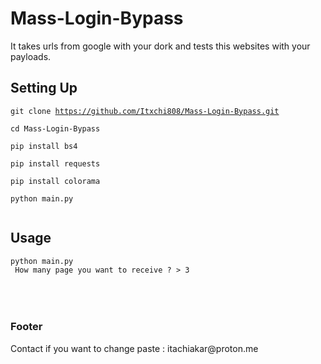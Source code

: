 # Mass-Login-Bypass
It takes urls from google with your dork and tests this websites with your payloads.

<h2>Setting Up</h2>

<code>git clone https://github.com/Itxchi808/Mass-Login-Bypass.git       
cd Mass-Login-Bypass        
pip install bs4        
pip install requests         
pip install colorama       
python main.py     
</code>


<h2>Usage</h2>
<code>python main.py
 How many page you want to receive ? > 3 </code>

<br>
<br>
<br>
<br>
<h3>Footer</h3>
<p>Contact if you want to change paste : itachiakar@proton.me</p>
